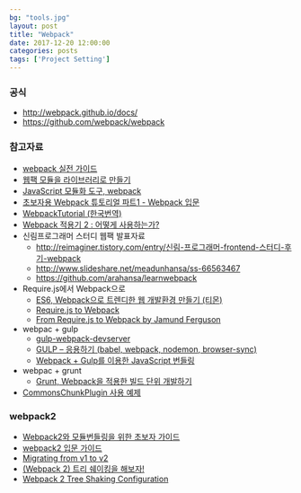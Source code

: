 ```yaml
---
bg: "tools.jpg"
layout: post
title: "Webpack"
date: 2017-12-20 12:00:00
categories: posts
tags: ['Project Setting']
---
```


### 공식
- http://webpack.github.io/docs/
- https://github.com/webpack/webpack

### 참고자료
- [webpack 실전 가이드](https://hyunseob.github.io/2016/04/03/webpack-practical-guide/index.html)
- [웹팩 모듈을 라이브러리로 만들기](https://kishu.gitbooks.io/webpack/content/)
- [JavaScript 모듈화 도구, webpack](http://d2.naver.com/helloworld/0239818)
- [초보자용 Webpack 튜토리얼 파트1 - Webpack 입문](https://firejune.com/1798/)
- [WebpackTutorial (한국번역)](https://github.com/AriaFallah/WebpackTutorial/tree/master/ko-arahansa)
- [Webpack 적용기 2 : 어떻게 사용하는가?](https://hjlog.me/post/118)
- 신림프로그래머 스터디 웹팩 발표자료
    - http://reimaginer.tistory.com/entry/신림-프로그래머-frontend-스터디-후기-webpack
    - http://www.slideshare.net/meadunhansa/ss-66563467
    - https://github.com/arahansa/learnwebpack
- Require.js에서 Webpack으로
    - [ES6, Webpack으로 트렌디한 웹 개발환경 만들기 (티몬)](http://tmondev.blog.me/220778720651)
    - [Require.js to Webpack](https://gist.github.com/xjamundx/b1c800e9282e16a6a18e)
    - [From Require.js to Webpack by Jamund Ferguson](https://speakerdeck.com/xjamundx/from-require-dot-js-to-webpack)
- webpac + gulp
    - [gulp-webpack-devserver](https://github.com/nishantnisonko/gulp-webpack-devserver)
    - [GULP – 응용하기 (babel, webpack, nodemon, browser-sync)](https://velopert.com/1456)
    - [Webpack + Gulp를 이용한 JavaScript 번들링](https://incleaf.com/using-webpack-with-gulp)
- webpac + grunt
    - [Grunt, Webpack을 적용한 빌드 단위 개발하기](http://jsonobject.tistory.com/266)
- [CommonsChunkPlugin 사용 예제](http://i5on9i.blogspot.kr/2016/07/nodejs-commonschunkplugin.html)

### webpack2
- [Webpack2와 모듈번들링을 위한 초보자 가이드](https://github.com/FEDevelopers/tech.description/wiki/Webpack2와-모듈번들링을-위한-초보자-가이드)
- [webpack2 입문 가이드](https://hyunseob.github.io/2017/03/21/webpack2-beginners-guide/)
- [Migrating from v1 to v2](https://webpack.js.org/guides/migrating/)
- [(Webpack 2) 트리 쉐이킹을 해보자!](https://perfectacle.github.io/2017/03/12/webpack2-tree-shaking/)
- [Webpack 2 Tree Shaking Configuration](https://medium.com/modus-create-front-end-development/webpack-2-tree-shaking-configuration-9f1de90f3233)
